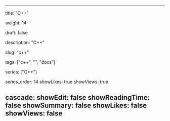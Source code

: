 ---

title: "C++"

weight: 14

draft: false

description: "C++"

slug: "c++"

tags: ["c++", "", "docs"]

series: ["C++"]

series_order: 14
showLikes: true
showViews: true

cascade:
  showEdit: false
  showReadingTime: false
  showSummary: false
  showLikes: false
  showViews: false
---